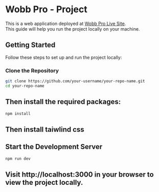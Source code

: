 # Wobb Pro - Project

This is a web application deployed at [Wobb Pro Live Site](https://wobb-pro-channas-projects-14a17baf.vercel.app/).  
This guide will help you run the project locally on your machine.

## Getting Started

Follow these steps to set up and run the project locally:

### Clone the Repository
```bash
git clone https://github.com/your-username/your-repo-name.git
cd your-repo-name
```

## Then install the required packages:
```bash
npm install
```

## Then install taiwlind css


## Start the Development Server
``` bash
npm run dev
```

## Visit http://localhost:3000 in your browser to view the project locally.



